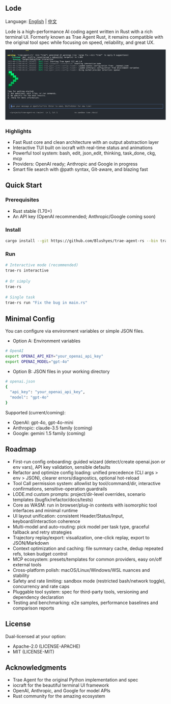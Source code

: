## Lode

Language: [English](README.md) | [中文](README_zh.md)

Lode is a high-performance AI coding agent written in Rust with a rich terminal UI. Formerly known as Trae Agent Rust, it remains compatible with the original tool spec while focusing on speed, reliability, and great UX.

![demo](./images/demo.gif)

### Highlights

- Fast Rust core and clean architecture with an output abstraction layer
- Interactive TUI built on iocraft with real-time status and animations
- Powerful tool system: bash, edit, json_edit, thinking, task_done, ckg, mcp
- Providers: OpenAI ready; Anthropic and Google in progress
- Smart file search with @path syntax, Git-aware, and blazing fast

## Quick Start

### Prerequisites

- Rust stable (1.70+)
- An API key (OpenAI recommended; Anthropic/Google coming soon)

### Install

```bash
cargo install --git https://github.com/Blushyes/trae-agent-rs --bin trae-rs
```

### Run

```bash
# Interactive mode (recommended)
trae-rs interactive

# Or simply
trae-rs

# Single task
trae-rs run "Fix the bug in main.rs"
```

## Minimal Config

You can configure via environment variables or simple JSON files.

- Option A: Environment variables

```bash
# OpenAI
export OPENAI_API_KEY="your_openai_api_key"
export OPENAI_MODEL="gpt-4o"
```

- Option B: JSON files in your working directory

```bash
# openai.json
{
  "api_key": "your_openai_api_key",
  "model": "gpt-4o"
}
```

Supported (current/coming):

- OpenAI: gpt-4o, gpt-4o-mini
- Anthropic: claude-3.5 family (coming)
- Google: gemini 1.5 family (coming)

## Roadmap

- First-run config onboarding: guided wizard (detect/create openai.json or env vars), API key validation, sensible defaults
- Refactor and optimize config loading: unified precedence (CLI args > env > JSON), clearer errors/diagnostics, optional hot-reload
- Tool Call permission system: allowlist by tool/command/dir, interactive confirmations, sensitive-operation guardrails
- LODE.md custom prompts: project/dir-level overrides, scenario templates (bugfix/refactor/docs/tests)
- Core as WASM: run in browser/plug-in contexts with isomorphic tool interfaces and minimal runtime
- UI layout unification: consistent Header/Status/Input, keyboard/interaction coherence
- Multi-model and auto-routing: pick model per task type, graceful fallback and retry strategies
- Trajectory replay/export: visualization, one-click replay, export to JSON/Markdown
- Context optimization and caching: file summary cache, dedup repeated refs, token budget control
- MCP ecosystem: presets/templates for common providers, easy on/off external tools
- Cross-platform polish: macOS/Linux/Windows/WSL nuances and stability
- Safety and rate limiting: sandbox mode (restricted bash/network toggle), concurrency and rate caps
- Pluggable tool system: spec for third-party tools, versioning and dependency declaration
- Testing and benchmarking: e2e samples, performance baselines and comparison reports

## License

Dual-licensed at your option:

- Apache-2.0 (LICENSE-APACHE)
- MIT (LICENSE-MIT)

## Acknowledgments

- Trae Agent for the original Python implementation and spec
- iocraft for the beautiful terminal UI framework
- OpenAI, Anthropic, and Google for model APIs
- Rust community for the amazing ecosystem
